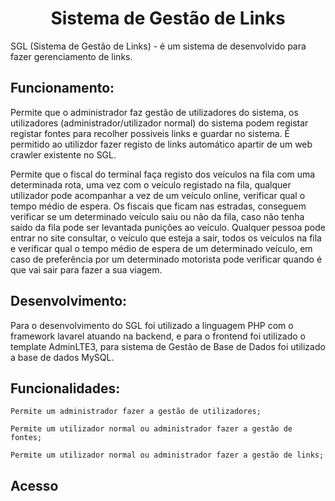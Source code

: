 <h1 align="center"> Sistema de Gestão de Links </h1>


SGL (Sistema de Gestão de Links) - é um sistema de desenvolvido para fazer gerenciamento de links.
<h2> Funcionamento:  </h2>


  Permite que o administrador faz gestão de utilizadores do sistema, os utilizadores (administrador/utilizador normal) do sistema podem registar registar fontes para recolher possiveis links e guardar no sistema. É permitido ao utilizdor fazer registo de links automático apartir de um web crawler existente no SGL. 

  Permite que o fiscal do terminal faça registo dos veículos na fila com uma determinada rota, uma vez com o veículo registado na fila, qualquer utilizador pode acompanhar a vez de um veículo online, verificar qual o tempo médio de espera. Os fiscais que ficam nas estradas, conseguem verificar se um determinado veículo saiu ou não da fila, caso não tenha saído da fila pode ser levantada punições ao veículo. 
Qualquer pessoa pode entrar no site consultar, o veículo que esteja a sair, todos os veículos na fila e verificar qual o tempo médio de espera de um determinado veículo, em caso de preferência por um determinado motorista pode verificar quando é que vai sair para fazer a sua viagem.

<h2> Desenvolvimento:  </h2>


  Para o desenvolvimento do SGL foi utilizado a linguagem PHP com o framework lavarel atuando na backend, e para o frontend foi utilizado o template AdminLTE3, para sistema de Gestão de Base de Dados foi utilizado a base de dados MySQL.
 
 <h2> Funcionalidades: </h2>
 
    Permite um administrador fazer a gestão de utilizadores;
    
    Permite um utilizador normal ou administrador fazer a gestão de fontes;
    
    Permite um utilizador normal ou administrador fazer a gestão de links;    
 
  <h2> Acesso </h2>
  
